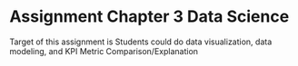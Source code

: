 # Assignment Chapter 3 Data Science

Target of this assignment is Students could do data visualization, data modeling, and KPI Metric Comparison/Explanation
